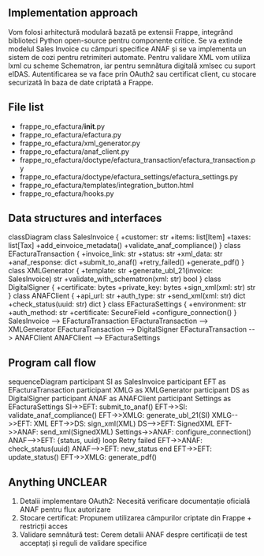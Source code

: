 ## Implementation approach

Vom folosi arhitectură modulară bazată pe extensii Frappe, integrând biblioteci Python open-source pentru componente critice. Se va extinde modelul Sales Invoice cu câmpuri specifice ANAF și se va implementa un sistem de cozi pentru retrimiteri automate. Pentru validare XML vom utiliza lxml cu scheme Schematron, iar pentru semnătura digitală xmlsec cu suport eIDAS. Autentificarea se va face prin OAuth2 sau certificat client, cu stocare securizată în baza de date criptată a Frappe.

## File list

- frappe_ro_efactura/__init__.py
- frappe_ro_efactura/efactura.py
- frappe_ro_efactura/xml_generator.py
- frappe_ro_efactura/anaf_client.py
- frappe_ro_efactura/doctype/efactura_transaction/efactura_transaction.py
- frappe_ro_efactura/doctype/efactura_settings/efactura_settings.py
- frappe_ro_efactura/templates/integration_button.html
- frappe_ro_efactura/hooks.py

## Data structures and interfaces


classDiagram
    class SalesInvoice {
        +customer: str
        +items: list[Item]
        +taxes: list[Tax]
        +add_einvoice_metadata()
        +validate_anaf_compliance()
    }
    class EFacturaTransaction {
        +invoice_link: str
        +status: str
        +xml_data: str
        +anaf_response: dict
        +submit_to_anaf()
        +retry_failed()
        +generate_pdf()
    }
    class XMLGenerator {
        +template: str
        +generate_ubl_21(invoice: SalesInvoice) str
        +validate_with_schematron(xml: str) bool
    }
    class DigitalSigner {
        +certificate: bytes
        +private_key: bytes
        +sign_xml(xml: str) str
    }
    class ANAFClient {
        +api_url: str
        +auth_type: str
        +send_xml(xml: str) dict
        +check_status(uuid: str) dict
    }
    class EFacturaSettings {
        +environment: str
        +auth_method: str
        +certificate: SecureField
        +configure_connection()
    }
    SalesInvoice --> EFacturaTransaction
    EFacturaTransaction --> XMLGenerator
    EFacturaTransaction --> DigitalSigner
    EFacturaTransaction --> ANAFClient
    ANAFClient --> EFacturaSettings


## Program call flow


sequenceDiagram
    participant SI as SalesInvoice
    participant EFT as EFacturaTransaction
    participant XMLG as XMLGenerator
    participant DS as DigitalSigner
    participant ANAF as ANAFClient
    participant Settings as EFacturaSettings
    SI->>EFT: submit_to_anaf()
    EFT->>SI: validate_anaf_compliance()
    EFT->>XMLG: generate_ubl_21(SI)
    XMLG-->>EFT: XML
    EFT->>DS: sign_xml(XML)
    DS-->>EFT: SignedXML
    EFT->>ANAF: send_xml(SignedXML)
    Settings->>ANAF: configure_connection()
    ANAF-->>EFT: {status, uuid}
    loop Retry failed
        EFT->>ANAF: check_status(uuid)
        ANAF-->>EFT: new_status
    end
    EFT->>EFT: update_status()
    EFT->>XMLG: generate_pdf()


## Anything UNCLEAR

1. Detalii implementare OAuth2: Necesită verificare documentație oficială ANAF pentru flux autorizare
2. Stocare certificat: Propunem utilizarea câmpurilor criptate din Frappe + restricții acces
3. Validare semnătură test: Cerem detalii ANAF despre certificații de test acceptați și reguli de validare specifice

